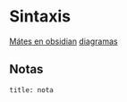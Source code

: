 # Sintaxis
[Mátes en obsidian](https://help.obsidian.md/How+to/Format+your+notes#Math)
[diagramas](https://help.obsidian.md/How+to/Format+your+notes#Diagram)
## Notas
```ad-summary
title: nota
```